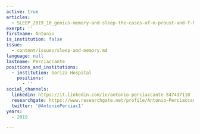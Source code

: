 ```yaml
---
active: true
articles:
  - SLEEP_2019_10_genius-memory-and-sleep-the-cases-of-m-proust-and-f-kafka
exerpt: ''
firstname: Antonio
is_institution: false
issue:
  - content/issues/sleep-and-memory.md
language: null
lastname: Perciaccante
positions_and_institutions:
  - institution: Goriza Hospital
    positions:
      - ''
social_channels:
  linkedin: https://it.linkedin.com/in/antonio-perciaccante-547437110
  researchgate: https://www.researchgate.net/profile/Antonio-Perciaccante
  twitter: '@AntonioPerciac1'
years:
  - 2019

---
```

